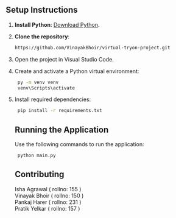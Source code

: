 ## Setup Instructions
1. **Install Python**: [Download Python](https://www.python.org/downloads/).
2. **Clone the repository**:
   ```bash
   https://github.com/VinayakBhoir/virtual-tryon-project.git
    ```

3. Open the project in Visual Studio Code.
4. Create and activate a Python virtual environment:
   ```bash
    py -m venv venv
    venv\Scripts\activate
    ```
5. Install required dependencies:
   ```bash
    pip install -r requirements.txt
    ```

   ## Running the Application
   Use the following commands to run the application:
   ```bash
    python main.py
   ```


   ## Contributing
    Isha Agrawal   ( rollno: 155 )  
    Vinayak Bhoir  ( rollno: 150 )  
    Pankaj Harer   ( rollno: 231 )  
    Pratik Yelkar  ( rollno: 157 )  
